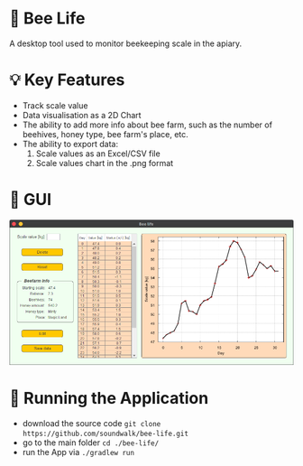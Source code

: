# :bee: Bee Life
A desktop tool used to monitor beekeeping scale in the apiary.

# :bulb: Key Features
- Track scale value
- Data visualisation as a 2D Chart
- The ability to add more info about bee farm, such as the number of beehives, honey type, bee farm's place, etc.
- The ability to export data:
  1. Scale values as an Excel/CSV file
  2. Scale values chart in the .png format

# :art: GUI
![Main UI](./img/ui-main.png)

# :hammer: Running the Application
+ download the source code `git clone https://github.com/soundwalk/bee-life.git`
+ go to the main folder `cd ./bee-life/`
+ run the App via `./gradlew run`
